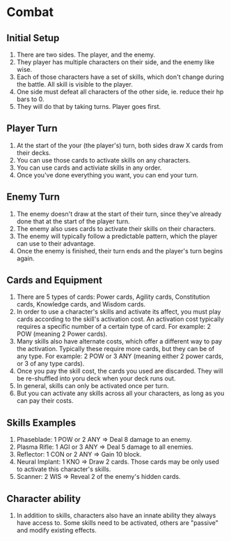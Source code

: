 # Combat

## Initial Setup
1. There are two sides. The player, and the enemy.
2. They player has multiple characters on their side, and the enemy like wise.
3. Each of those characters have a set of skills, which don't change during the battle. All skill is visible to the player.
4. One side must defeat all characters of the other side, ie. reduce their hp bars to 0.
5. They will do that by taking turns. Player goes first.

## Player Turn
1. At the start of the your (the player's) turn, both sides draw X cards from their decks. 
2. You can use those cards to activate skills on any characters.
3. You can use cards and activiate skills in any order.
3. Once you've done everything you want, you can end your turn.

## Enemy Turn
1. The enemy doesn't draw at the start of their turn, since they've already done that at the start of the player turn.
2. The enemy also uses cards to activate their skills on their characters.
3. The enemy will typically follow a predictable pattern, which the player can use to their advantage.
4. Once the enemy is finished, their turn ends and the player's turn begins again.

## Cards and Equipment
1. There are 5 types of cards: Power cards, Agility cards, Constitution cards, Knowledge cards, and Wisdom cards.
2. In order to use a character's skills and activate its affect, you must play cards according to the skill's activation cost. An activation cost typically requires a specific number of a certain type of card. For example: 2 POW (meaning 2 Power cards).
3. Many skills also have alternate costs, which offer a different way to pay the activation. Typically these require more cards, but they can be of any type. For example: 2 POW or 3 ANY (meaning either 2 power cards, or 3 of any type cards).
4. Once you pay the skill cost, the cards you used are discarded. They will be re-shuffled into yoru deck when your deck runs out.
5. In general, skills can only be activated once per turn. 
6. But you can activate any skills across all your characters, as long as you can pay their costs. 

## Skills Examples
1. Phaseblade: 1 POW or 2 ANY => Deal 8 damage to an enemy.
2. Plasma Rifle: 1 AGI or 3 ANY => Deal 5 damage to all enemies.
3. Reflector: 1 CON or 2 ANY => Gain 10 block.
4. Neural Implant: 1 KNO => Draw 2 cards. Those cards may be only used to activate this character's skills.
5. Scanner: 2 WIS => Reveal 2 of the enemy's hidden cards.

## Character ability
1. In addition to skills, characters also have an innate ability they always have access to. Some skills need to be activated, others are "passive" and modify existing effects.
